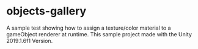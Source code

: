 # objects-gallery
A sample test showing how to assign a texture/color  material to a gameObject renderer at runtime.
This sample project made with the Unity 2019.1.6f1 Version.
